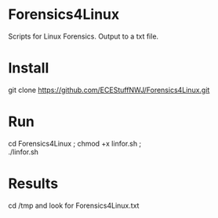 # Forensics4Linux
 Scripts for Linux Forensics. Output to a txt file.

# Install
git clone https://github.com/ECEStuffNWJ/Forensics4Linux.git

# Run
cd Forensics4Linux ; 
chmod +x linfor.sh ;  
./linfor.sh

# Results
cd /tmp and look for Forensics4Linux.txt
 
